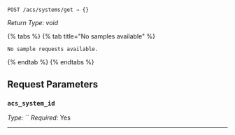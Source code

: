 # 

```
POST /acs/systems/get ⇒ {}
```



*Return Type: void*

{% tabs %}
  {% tab title="No samples available" %}
  ```
  No sample requests available.
  ```
  {% endtab %}
{% endtabs %}

## Request Parameters

### `acs_system_id`

*Type:* ``
*Required:* Yes



---

